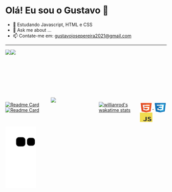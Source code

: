 # Olá! Eu sou o Gustavo 👋

- 🌱 Estudando Javascript, HTML e CSS
- 💬 Ask me about ...
- 📫 Contate-me em: gustavojosepereira2021@gmail.com

<hr>
<div>
    <a href="https://github.com/Escravo" style="display: flex">
    <img sytle="display: inline_block" height="150em" src="https://github-readme-stats.vercel.app/api?username=escravo&show_icons=true&theme=buefy&include_all_commits=true&count_private=true"/>
    <img sytle="display: inline_block" height="150em" src="https://github-readme-stats.vercel.app/api/top-langs/?username=escravo&layout=compact&langs_count=7&theme=buefy"/>
</div>
    
![Readme Card](https://github-readme-stats.vercel.app/api/pin/?username=escravo&repo=HdA-Pagina-Web&theme=buefy)
![Readme Card](https://github-readme-stats.vercel.app/api/pin/?username=escravo&repo=comercio-eletronico&theme=buefy)
<div style="display: inline_block">
    <img style="width: 150px" border-radius="5px" align="right" src="https://github.com/Escravo/Escravo/blob/main/images/Largatinho.png">  
</div>
    
![willianrod's wakatime stats](https://github-readme-stats.vercel.app/api/wakatime?escravo&theme=buefy)
<hr>
<div style="display: inline_block" width="100%"><br>
    <img align="center" alt="Gustavo-HTML5" height="30" width="40" src="https://github.com/devicons/devicon/blob/master/icons/html5/html5-original.svg">
     <img align="center" alt="Gustavo-CSS3" height="30" width="40" src="https://github.com/devicons/devicon/blob/master/icons/css3/css3-original.svg">
     <img align="center" alt="Gustavo-Javascript" height="30" width="40" src="https://github.com/devicons/devicon/blob/master/icons/javascript/javascript-original.svg">
</div>
<div>
  <a href=""></a>
</div>
    
![Snake animation](https://github.com/rafaballerini/rafaballerini/blob/output/github-contribution-grid-snake.svg)
